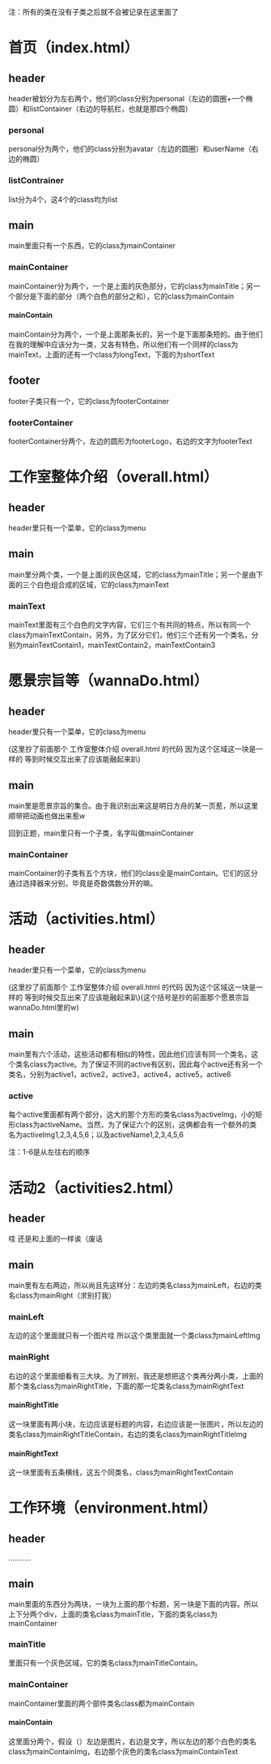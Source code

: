 注：所有的类在没有子类之后就不会被记录在这里面了

# 首页（index.html）

## header

header被划分为左右两个，他们的class分别为personal（左边的圆圈+一个椭圆）和listContainer（右边的导航栏，也就是那四个椭圆）

### personal

personal分为两个，他们的class分别为avatar（左边的圆圈）和userName（右边的椭圆）

### listContrainer

list分为4个，这4个的class均为list

## main

main里面只有一个东西，它的class为mainContainer

### mainContainer

mainContainer分为两个，一个是上面的灰色部分，它的class为mainTitle；另一个部分是下面的部分（两个白色的部分之和），它的class为mainContain

#### mainContain

mainContain分为两个，一个是上面那条长的，另一个是下面那条短的。由于他们在我的理解中应该分为一类，又各有特色，所以他们有一个同样的class为mainText，上面的还有一个class为longText，下面的为shortText

## footer

footer子类只有一个，它的class为footerContainer

### footerContainer

footerContainer分两个，左边的圆形为footerLogo，右边的文字为footerText

# 工作室整体介绍（overall.html）

## header

header里只有一个菜单，它的class为menu

## main

main里分两个类，一个是上面的灰色区域，它的class为mainTitle；另一个是由下面的三个白色组合成的区域，它的class为mainText

### mainText

mainText里面有三个白色的文字内容，它们三个有共同的特点，所以有同一个class为mainTextContain，另外，为了区分它们，他们三个还有另一个类名，分别为mainTextContain1，mainTextContain2，mainTextContain3

# 愿景宗旨等（wannaDo.html）

## header

header里只有一个菜单，它的class为menu

(这里抄了前面那个 工作室整体介绍 overall.html 的代码 因为这个区域这一块是一样的 等到时候交互出来了应该能融起来趴)

## main

main里是愿景宗旨的集合。由于我识别出来这是明日方舟的某一页惹，所以这里顺带把动画也做出来惹w

回到正题，main里只有一个子类，名字叫做mainContainer

### mainContainer

mainContainer的子类有五个方块，他们的class全是mainContain。它们的区分通过选择器来分别，毕竟是奇数偶数分开的嘛。

# 活动（activities.html）

## header

header里只有一个菜单，它的class为menu

(这里抄了前面那个 工作室整体介绍 overall.html 的代码 因为这个区域这一块是一样的 等到时候交互出来了应该能融起来趴)(这个括号是抄的前面那个愿景宗旨 wannaDo.html里的w)

## main

main里有六个活动，这些活动都有相似的特性，因此他们应该有同一个类名，这个类名class为active。为了保证不同的active有区别，因此每个active还有另一个类名，分别为active1，active2，active3，active4，active5，active6

### active

每个active里面都有两个部分，这大的那个方形的类名class为activeImg，小的矩形class为activeName。当然，为了保证六个的区别，这俩都会有一个额外的类名为activeImg1,2,3,4,5,6；以及activeName1,2,3,4,5,6

注：1-6是从左往右的顺序

# 活动2（activities2.html）

## header

哇 还是和上面的一样诶（废话

## main

main里有左右两边，所以尚且先这样分：左边的类名class为mainLeft，右边的类名class为mainRight（求别打我）

### mainLeft

左边的这个里面就只有一个图片哇 所以这个类里面就一个类class为mainLeftImg

### mainRight

右边的这个里面细看有三大块。为了辨别，我还是想把这个类再分两小类，上面的那个类名class为mainRightTitle，下面的那一坨类名class为mainRightText

#### mainRightTitle

这一块里面有两小块，左边应该是标题的内容，右边应该是一张图片，所以左边的类名class为mainRightTitleContain，右边的类名class为mainRightTitleImg

#### mainRightText

这一块里面有五条横线，这五个同类名，class为mainRightTextContain

# 工作环境（environment.html）

## header

...........

## main

main里面的东西分为两块，一块为上面的那个标题，另一块是下面的内容。所以上下分两个div，上面的类名class为mainTitle，下面的类名class为mainContainer

### mainTitle

里面只有一个灰色区域，它的类名class为mainTitleContain。

### mainContainer

mainContainer里面的两个部件类名class都为mainContain

#### mainContain

这里面分两个，假设（）左边是图片，右边是文字，所以左边的那个白色的类名class为mainContainImg，右边那个灰色的类名class为mainContainText



